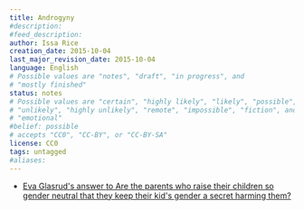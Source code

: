 ```yaml
---
title: Androgyny
#description: 
#feed_description: 
author: Issa Rice
creation_date: 2015-10-04
last_major_revision_date: 2015-10-04
language: English
# Possible values are "notes", "draft", "in progress", and
# "mostly finished"
status: notes
# Possible values are "certain", "highly likely", "likely", "possible",
# "unlikely", "highly unlikely", "remote", "impossible", "fiction", and
# "emotional"
#belief: possible
# accepts "CC0", "CC-BY", or "CC-BY-SA"
license: CC0
tags: untagged
#aliases: 
---
```


- [Eva Glasrud's answer to Are the parents who raise their children so gender neutral that they keep their kid's gender a secret harming them?](https://www.quora.com/Are-the-parents-who-raise-their-children-so-gender-neutral-that-they-keep-their-kids-gender-a-secret-harming-them/answer/Eva-Glasrud)
